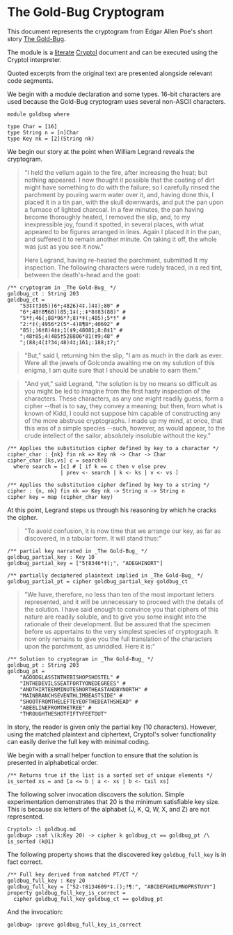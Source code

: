 # The Gold-Bug Cryptogram
This document represents the cryptogram from Edgar Allen Poe's short story [The Gold-Bug](https://poestories.com/read/goldbug).

The module is a [literate](https://en.wikipedia.org/wiki/Literate_programming) [Cryptol](https://cryptol.net/) document and can be executed using the Cryptol interpreter.

Quoted excerpts from the original text are presented alongside relevant code segments.

We begin with a module declaration and some types. 16-bit characters are used because the Gold-Bug cryptogram uses several non-ASCII characters.

```cryptol
module goldbug where

type Char = [16]
type String n = [n]Char
type Key nk = [2](String nk)
```

We begin our story at the point when William Legrand reveals the cryptogram.

> "I held the vellum again to the fire, after increasing the heat; but nothing appeared. I now thought it possible that the coating of dirt might have something to do with the failure; so I carefully rinsed the parchment by pouring warm water over it, and, having done this, I placed it in a tin pan, with the skull downwards, and put the pan upon a furnace of lighted charcoal. In a few minutes, the pan having become thoroughly heated, I removed the slip, and, to my inexpressible joy, found it spotted, in several places, with what appeared to be figures arranged in lines. Again I placed it in the pan, and suffered it to remain another minute. On taking it off, the whole was just as you see it now."
>
>Here Legrand, having re-heated the parchment, submitted It my inspection. The following characters were rudely traced, in a red tint, between the death's-head and the goat:

```cryptol
/** cryptogram in _The Gold-Bug_ */
goldbug_ct : String 203
goldbug_ct = 
    "53‡‡†305))6*;4826)4‡.)4‡);80" #
    "6*;48†8¶60))85;1‡(;:‡*8†83(88)" #
    "5*†;46(;88*96*?;8)*‡(;485);5*†" #
    "2:*‡(;4956*2(5*-4)8¶8*;40692" #
    "85);)6†8)4‡‡;1(‡9;48081;8:8‡1" #
    ";48†85;4)485†528806*81(‡9;48" #
    ";(88;4(‡?34;48)4‡;161;:188;‡?;"
```

>"But," said I, returning him the slip, "I am as much in the dark as ever. Were all the jewels of Golconda awaiting me on my solution of this enigma, I am quite sure that I should be unable to earn them."

>"And yet," said Legrand, "the solution is by no means so difficult as you might be led to imagine from the first hasty inspection of the characters. These characters, as any one might readily guess, form a cipher --that is to say, they convey a meaning; but then, from what is known of Kidd, I could not suppose him capable of constructing any of the more abstruse cryptographs. I made up my mind, at once, that this was of a simple species --such, however, as would appear, to the crude intellect of the sailor, absolutely insoluble without the key."

```
/** Applies the substitution cipher defined by key to a character */
cipher_char : {nk} fin nk => Key nk -> Char -> Char
cipher_char [ks,vs] c = search!0
  where search = [c] # [ if k == c then v else prev
                 | prev <- search | k <- ks | v <- vs ]

/** Applies the substitution cipher defined by key to a string */
cipher : {n, nk} fin nk => Key nk -> String n -> String n
cipher key = map (cipher_char key)
```

At this point, Legrand steps us through his reasoning by which he cracks the cipher.

>"To avoid confusion, it is now time that we arrange our key, as far as discovered, in a tabular form. It will stand thus:"

```cryptol
/** partial key narrated in _The Gold-Bug_ */
goldbug_partial_key : Key 10
goldbug_partial_key = ["5†8346*‡(;", "ADEGHINORT"]

/** partially deciphered plaintext implied in _The Gold-Bug_ */
goldbug_partial_pt = cipher goldbug_partial_key goldbug_ct
```

>"We have, therefore, no less than ten of the most important letters represented, and it will be unnecessary to proceed with the details of the solution. I have said enough to convince you that ciphers of this nature are readily soluble, and to give you some insight into the rationale of their development. But be assured that the specimen before us appertains to the very simplest species of cryptograph. It now only remains to give you the full translation of the characters upon the parchment, as unriddled. Here it is:"

```cryptol
/** Solution to cryptogram in _The Gold-Bug_ */
goldbug_pt : String 203
goldbug_pt =
    "AGOODGLASSINTHEBISHOPSHOSTEL" #
    "INTHEDEVILSSEATFORTYONEDEGREES" #
    "ANDTHIRTEENMINUTESNORTHEASTANDBYNORTH" #
    "MAINBRANCHSEVENTHLIMBEASTSIDE" #
    "SHOOTFROMTHELEFTEYEOFTHEDEATHSHEAD" #
    "ABEELINEFROMTHETREE" #
    "THROUGHTHESHOTFIFTYFEETOUT"
```

In story, the reader is given only the partial key (10 characters). However, using the matched plaintext and ciphertext, Cryptol's solver functionality can easily derive the full key with minimal coding.

We begin with a small helper function to ensure that the solution is presented in alphabetical order.

```cryptol
/** Returns true if the list is a sorted set of unique elements */
is_sorted xs = and [a <= b | a <- xs | b <- tail xs]
```

The following solver invocation discovers the solution. Simple experimentation demonstrates that 20 is the minimum satisfiable key size. This is because six letters of the alphabet (J, K, Q, W, X, and Z) are not represented.

```interpreter
Cryptol> :l goldbug.md
goldbug> :sat \(k:Key 20) -> cipher k goldbug_ct == goldbug_pt /\ is_sorted (k@1)
```

The following property shows that the discovered key `goldbug_full_key` is in fact correct.

```cryptol
/** Full key derived from matched PT/CT */
goldbug_full_key : Key 20
goldbug_full_key = ["52-†8134609*‡.();?¶:", "ABCDEFGHILMNOPRSTUVY"]
property goldbug_full_key_is_correct =
  cipher goldbug_full_key goldbug_ct == goldbug_pt
```

And the invocation:

```interpreter
goldbug> :prove goldbug_full_key_is_correct
```